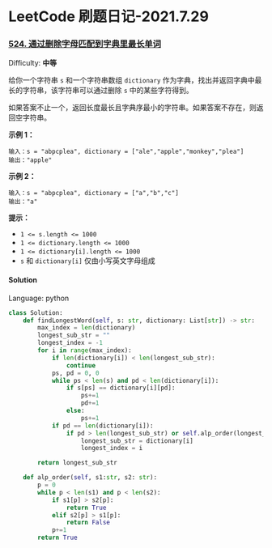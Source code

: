 # LeetCode 刷题日记-2021.7.29

### [524\. 通过删除字母匹配到字典里最长单词](https://leetcode-cn.com/problems/longest-word-in-dictionary-through-deleting/description/)

Difficulty: **中等**


给你一个字符串 `s` 和一个字符串数组 `dictionary` 作为字典，找出并返回字典中最长的字符串，该字符串可以通过删除 `s` 中的某些字符得到。

如果答案不止一个，返回长度最长且字典序最小的字符串。如果答案不存在，则返回空字符串。

**示例 1：**

```
输入：s = "abpcplea", dictionary = ["ale","apple","monkey","plea"]
输出："apple"
```

**示例 2：**

```
输入：s = "abpcplea", dictionary = ["a","b","c"]
输出："a"
```

**提示：**

*   `1 <= s.length <= 1000`
*   `1 <= dictionary.length <= 1000`
*   `1 <= dictionary[i].length <= 1000`
*   `s` 和 `dictionary[i]` 仅由小写英文字母组成


#### Solution

Language: python

```python
class Solution:
    def findLongestWord(self, s: str, dictionary: List[str]) -> str:
        max_index = len(dictionary)
        longest_sub_str = ""
        longest_index = -1
        for i in range(max_index):
            if len(dictionary[i]) < len(longest_sub_str):
                continue
            ps, pd = 0, 0
            while ps < len(s) and pd < len(dictionary[i]):
                if s[ps] == dictionary[i][pd]:
                    ps+=1
                    pd+=1
                else:
                    ps+=1
            if pd == len(dictionary[i]):
                if pd > len(longest_sub_str) or self.alp_order(longest_sub_str, dictionary[i]):
                    longest_sub_str = dictionary[i]
                    longest_index = i

        return longest_sub_str

    def alp_order(self, s1:str, s2: str):
        p = 0
        while p < len(s1) and p < len(s2):
            if s1[p] > s2[p]:
                return True
            elif s2[p] > s1[p]:
                return False
            p+=1
        return True
```

